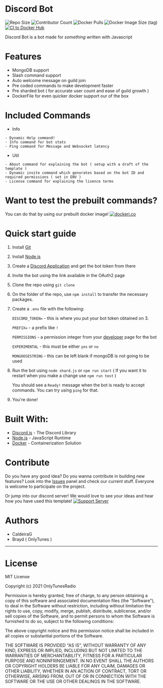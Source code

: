 # Discord Bot

![Repo Size](https://img.shields.io/github/repo-size/OnlyTunesRadio/bot-template) ![Contributor Count](https://img.shields.io/github/contributors/OnlyTunesRadio/bot-template) ![Docker Pulls](https://img.shields.io/docker/pulls/onlytunes/bot-template) ![Docker Image Size (tag)](https://img.shields.io/docker/image-size/onlytunes/bot-template/latest) [![CI to Docker Hub](https://github.com/OnlyTunesRadio/bot-template/actions/workflows/build.yml/badge.svg)](https://github.com/OnlyTunesRadio/bot-template/actions/workflows/build.yml)

Discord Bot is a bot made for *something* written with Javascript

# Features
- MongoDB support
- Slash command support
- Auto welcome message on guild join
- Pre coded commands to make development faster
- Pre sharded bot ( for accurate user count and ease of guild growth )
- DockerFile for even quicker docker support our of the box



# Included Commands

- Info
```
- Dynamic Help command!
- Info command for bot stats
- Ping command for Message and Websocket latency
```

- Util
```
- About command for explaining the bot ( setup with a draft of the template )
- Dynamic invite command which genorates based on the bot ID and required permissions ( set in ENV )
- License command for explaining the lisence terms
```

# Want to test the prebuilt commands?
 You can do that by using our prebuilt docker image!
 [![dockeri.co](https://dockeri.co/image/onlytunes/bot-template)](https://hub.docker.com/r/onlytunes/bot-template)


# Quick start guide

1. Install [Git](https://git-scm.com/)
2. Install [Node.js](https://nodejs.org/)
3. Create a [Discord Application](https://discord.com/developers/applications) and get the bot token from there
4. Invite the bot using the link available in the OAuth2 page
5. Clone the repo using `git clone`
6. On the folder of the repo, use `npm install` to transfer the necessary packages.
7. Create a `.env` file with the following: 

    `DISCORD_TOKEN=` -  this is where you put your bot token obtained on 3.
    
    `PREFIX=` - a prefix like `!`

    `PERMISSIONS` - a permission integer from your [developer](https://discord.com/developers/applications) page for the bot

    `EXPERIMENTAL` - this must be either `yes` or `no` 

    `MONGOOSESTRING` - this can be left blank if mongoDB is not going to be used

8. Run the bot using `node shard.js` or `npm run start` ( If you want it to restart when you make a change use `npm run test` )

    You should see a `Ready!` message when the bot is ready to accept commands. You can try using `ping` for that.

9. You're done!

# Built With:

- [Discord.js](https://discord.js.org/) - The Discord Library
- [Node.js](https://nodejs.org/) - JavaScript Runtime
- [Docker](https://www.docker.com/) - Containerization Solution

# Contribute

Do you have any good idea? Do you wanna contribute in building new features? Look into the [Issues](https://github.com/COnlyTunesRadio/bot-template/issues) panel and check  our current stuff. Everyone is welcome to participate on the project.

Or jump into our discord server! We would love to see your ideas and hear how you have used this template!
[![Support Server](https://img.shields.io/discord/872219348624900096.svg?label=Discord&logo=Discord&colorB=7289da&style=for-the-badge)](https://discord.gg/WYCrkuHJ6X)


# Authors

- CaldeiraG
- Brayd ( OnlyTunes )

----


# License

MIT License

Copyright (c) 2021 OnlyTunesRadio

Permission is hereby granted, free of charge, to any person obtaining a copy
of this software and associated documentation files (the "Software"), to deal
in the Software without restriction, including without limitation the rights
to use, copy, modify, merge, publish, distribute, sublicense, and/or sell
copies of the Software, and to permit persons to whom the Software is
furnished to do so, subject to the following conditions:

The above copyright notice and this permission notice shall be included in all
copies or substantial portions of the Software.

THE SOFTWARE IS PROVIDED "AS IS", WITHOUT WARRANTY OF ANY KIND, EXPRESS OR
IMPLIED, INCLUDING BUT NOT LIMITED TO THE WARRANTIES OF MERCHANTABILITY,
FITNESS FOR A PARTICULAR PURPOSE AND NONINFRINGEMENT. IN NO EVENT SHALL THE
AUTHORS OR COPYRIGHT HOLDERS BE LIABLE FOR ANY CLAIM, DAMAGES OR OTHER
LIABILITY, WHETHER IN AN ACTION OF CONTRACT, TORT OR OTHERWISE, ARISING FROM,
OUT OF OR IN CONNECTION WITH THE SOFTWARE OR THE USE OR OTHER DEALINGS IN THE
SOFTWARE.
